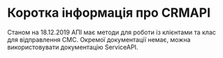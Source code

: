 # Коротка інформація про CRMAPI
Станом на 18.12.2019 АПІ має методи для роботи із клієнтами та клас для відправлення СМС.
Окремої документації немає, можна використовувати документацію ServiceAPI.